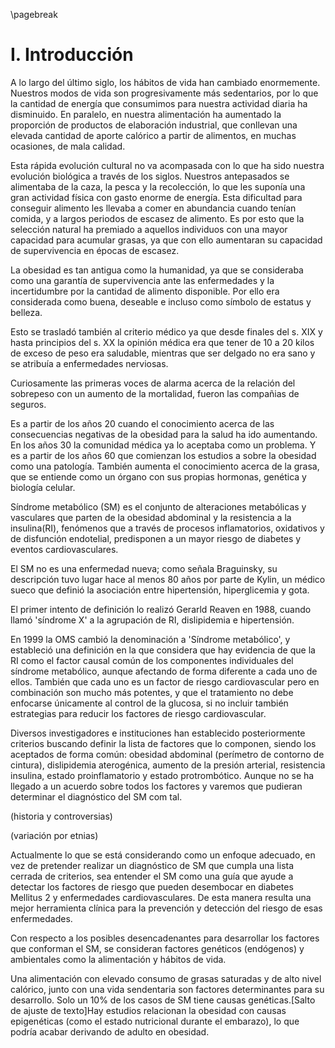 \pagebreak

# I. Introducción

A lo largo del último siglo, los hábitos de vida han cambiado enormemente. Nuestros modos de vida son progresivamente más sedentarios, por lo que la cantidad de energía que consumimos para nuestra actividad diaria ha disminuido. En paralelo, en nuestra alimentación ha aumentado la proporción de productos de elaboración industrial, que conllevan una elevada cantidad de aporte calórico a partir de alimentos, en muchas ocasiones, de mala calidad. 

Esta rápida evolución cultural no va acompasada con lo que ha sido nuestra evolución biológica a través de los siglos. Nuestros antepasados se alimentaba de la caza, la pesca y la recolección, lo que les suponía una gran actividad física con gasto enorme de energía. Esta dificultad para conseguir alimento les llevaba a comer en abundancia cuando tenían comida, y a largos periodos de escasez de alimento. Es por esto que la selección natural ha premiado a aquellos individuos con una mayor capacidad para acumular grasas, ya que con ello aumentaran su capacidad de supervivencia en épocas de escasez. 

La obesidad es tan antigua como la humanidad, ya que se consideraba como una garantía de supervivencia ante las enfermedades y la incertidumbre por la cantidad de alimento disponible. Por ello era considerada como buena, deseable e incluso como símbolo de estatus y belleza. 

Esto se trasladó también al criterio médico ya que desde finales del s. XIX y hasta principios del s. XX la opinión médica era que tener de 10 a 20 kilos de exceso de peso era saludable,  mientras que ser delgado no era sano y se atribuía a enfermedades nerviosas. 

Curiosamente las primeras voces de alarma acerca de la relación del sobrepeso con un aumento de la mortalidad, fueron las compañias de seguros. 

Es a partir de los años 20 cuando el conocimiento acerca de las consecuencias negativas de la obesidad para la salud ha ido aumentando. En los años 30 la comunidad médica ya lo aceptaba como un problema. Y es a partir de los años 60 que comienzan los estudios a sobre la obesidad como una patología. También aumenta el conocimiento acerca de la grasa, que se entiende como un órgano con sus propias hormonas, genética y biología celular. 

 
Síndrome metabólico (SM) es el conjunto de alteraciones metabólicas y vasculares que parten de la obesidad abdominal y la resistencia a la insulina(RI), fenómenos que a través de procesos inflamatorios, oxidativos y de disfunción endotelial, predisponen a un mayor riesgo de diabetes y eventos cardiovasculares. 

El SM no es una enfermedad nueva; como señala Braguinsky, su descripción tuvo lugar hace al menos 80 años por parte de Kylin, un médico sueco que definió la asociación entre hipertensión, hiperglicemia y gota. 

El primer intento de definición lo realizó Gerarld Reaven en 1988, cuando llamó 'síndrome X' a la agrupación de RI, dislipidemia e hipertensión. 

En 1999 la OMS cambió la denominación a 'Síndrome metabólico', y estableció una definición en la que considera que hay evidencia de que la RI como el factor causal común de los componentes individuales del síndrome metabólico, aunque afectando de forma diferente a cada uno de ellos. También que cada uno es un factor de riesgo cardiovascular pero en combinación son mucho más potentes, y que el tratamiento no debe enfocarse únicamente al control de la glucosa, si no incluir también estrategias para reducir los factores de riesgo cardiovascular. 

Diversos investigadores e instituciones han establecido posteriormente criterios buscando definir la lista de factores que lo componen, siendo los aceptados de forma común: obesidad abdominal (perímetro de contorno de cintura), dislipidemia aterogénica, aumento de la presión arterial, resistencia insulina, estado proinflamatorio y estado protrombótico. Aunque no se ha llegado a un acuerdo sobre todos los factores y varemos que pudieran determinar el diagnóstico del SM com tal. 

(historia y controversias) 

(variación por etnias) 

Actualmente lo que se está considerando como un enfoque adecuado, en vez de pretender realizar un diagnóstico de SM que cumpla una lista cerrada de criterios, sea entender el SM como una guía que ayude a detectar los factores de riesgo que pueden desembocar en diabetes Mellitus 2 y enfermedades cardiovasculares. De esta manera resulta una mejor herramienta clínica para la prevención y detección del riesgo de esas enfermedades. 

Con respecto a los posibles desencadenantes para desarrollar los factores que conforman el SM, se consideran factores genéticos (endógenos) y ambientales como la alimentación y hábitos de vida. 

Una alimentación con elevado consumo de grasas saturadas y de alto nivel calórico, junto con una vida sendentaria son factores determinantes para su desarrollo. Solo un 10% de los casos de SM tiene causas genéticas.[Salto de ajuste de texto]Hay estudios relacionan la obesidad con causas epigenéticas (como el estado nutricional durante el embarazo), lo que podría acabar derivando de adulto en obesidad.  
